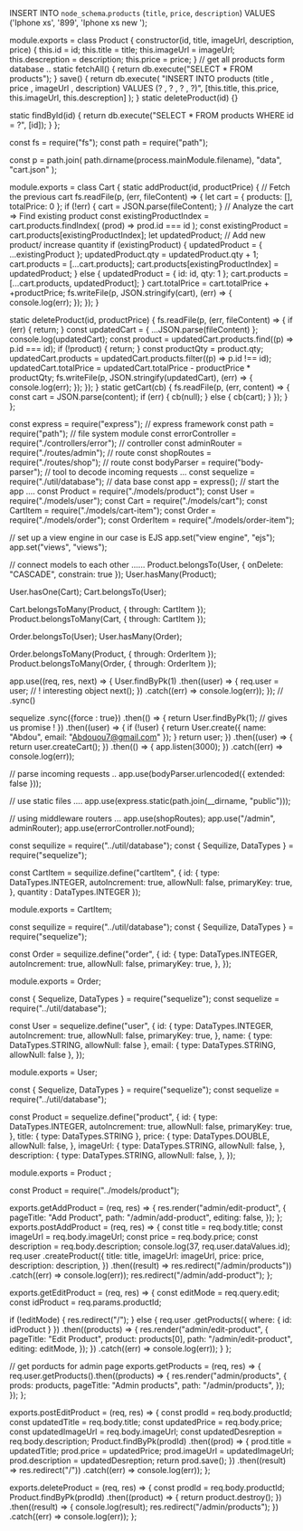 INSERT INTO `node_schema`.`products` (`title`, `price`, `description`) VALUES ('Iphone xs', '899', 'Iphone xs new ');


module.exports = class Product {
  constructor(id, title, imageUrl, description, price) {
    this.id = id;
    this.title = title;
    this.imageUrl = imageUrl;
    this.descreption = description;
    this.price = price;
  }
  // get all products form database ..
  static fetchAll() {
    return db.execute("SELECT * FROM products");
  }
  save() {
    return db.execute(
      "INSERT INTO products (title , price , imageUrl , description) VALUES (? , ? , ? , ?)",
      [this.title, this.price, this.imageUrl, this.descreption]
    );
  }
  static deleteProduct(id) {}

  static findById(id) {
    return db.execute("SELECT * FROM products WHERE id = ?", [id]);
  }
};


const fs = require("fs");
const path = require("path");

const p = path.join(
  path.dirname(process.mainModule.filename),
  "data",
  "cart.json"
);

module.exports = class Cart {
  static addProduct(id, productPrice) {
    // Fetch the previous cart
    fs.readFile(p, (err, fileContent) => {
      let cart = { products: [], totalPrice: 0 };
      if (!err) {
        cart = JSON.parse(fileContent);
      }
      // Analyze the cart => Find existing product
      const existingProductIndex = cart.products.findIndex(
        (prod) => prod.id === id
      );
      const existingProduct = cart.products[existingProductIndex];
      let updatedProduct;
      // Add new product/ increase quantity
      if (existingProduct) {
        updatedProduct = { ...existingProduct };
        updatedProduct.qty = updatedProduct.qty + 1;
        cart.products = [...cart.products];
        cart.products[existingProductIndex] = updatedProduct;
      } else {
        updatedProduct = { id: id, qty: 1 };
        cart.products = [...cart.products, updatedProduct];
      }
      cart.totalPrice = cart.totalPrice + +productPrice;
      fs.writeFile(p, JSON.stringify(cart), (err) => {
        console.log(err);
      });
    });
  }

  static deleteProduct(id, productPrice) {
    fs.readFile(p, (err, fileContent) => {
      if (err) {
        return;
      }
      const updatedCart = { ...JSON.parse(fileContent) };
      console.log(updatedCart);
      const product = updatedCart.products.find((p) => p.id === id);
      if (!product) {
        return;
      }
      const productQty = product.qty;
      updatedCart.products = updatedCart.products.filter((p) => p.id !== id);
      updatedCart.totalPrice =
        updatedCart.totalPrice - productPrice * productQty;
      fs.writeFile(p, JSON.stringify(updatedCart), (err) => {
        console.log(err);
      });
    });
  }
  static getCart(cb) {
    fs.readFile(p, (err, content) => {
      const cart = JSON.parse(content);
      if (err) {
        cb(null);
      } else {
        cb(cart);
      }
    });
  }
};



const express = require("express"); // express framework
const path = require("path"); // file system module
const errorController = require("./controllers/error"); // controller
const adminRouter = require("./routes/admin"); // route
const shopRoutes = require("./routes/shop"); // route
const bodyParser = require("body-parser"); // tool to decode incoming requests ...
const sequelize = require("./util/database"); // data base
const app = express(); // start the app ....
const Product = require("./models/product");
const User = require("./models/user");
const Cart = require("./models/cart");
const CartItem = require("./models/cart-item");
const Order = require("./models/order");
const OrderItem = require("./models/order-item");

// set up a view engine in our case is EJS
app.set("view engine", "ejs");
app.set("views", "views");

// connect models to each other ......
Product.belongsTo(User, { onDelete: "CASCADE", constrain: true });
User.hasMany(Product);

User.hasOne(Cart);
Cart.belongsTo(User);

Cart.belongsToMany(Product, { through: CartItem });
Product.belongsToMany(Cart, { through: CartItem });

Order.belongsTo(User);
User.hasMany(Order);

Order.belongsToMany(Product, { through: OrderItem });
Product.belongsToMany(Order, { through: OrderItem });

app.use((req, res, next) => {
  User.findByPk(1)
    .then((user) => {
      req.user = user; // ! interesting object
      next();
    })
    .catch((err) => console.log(err));
});
// .sync()

sequelize
.sync({force : true})
  .then(() => {
    return User.findByPk(1); // gives us promise !
  })
  .then((user) => {
    if (!user) {
      return User.create({ name: "Abdou", email: "Abdouou7@gmail.com" });
    }
    return user;
  })
  .then((user) => {
    return user.createCart();
  })
  .then(() => {
    app.listen(3000);
  })
  .catch((err) => console.log(err));

// parse incoming requests ..
app.use(bodyParser.urlencoded({ extended: false }));

// use static files ....
app.use(express.static(path.join(__dirname, "public")));

// using middleware routers ...
app.use(shopRoutes);
app.use("/admin", adminRouter);
app.use(errorController.notFound);


const sequilize = require("../util/database");
const { Sequilize, DataTypes } = require("sequelize");

const CartItem = sequilize.define("cartItem", {
  id: {
    type: DataTypes.INTEGER,
    autoIncrement: true,
    allowNull: false,
    primaryKey: true,
  },
  quantity : DataTypes.INTEGER
});

module.exports = CartItem;


const sequilize = require("../util/database");
const { Sequilize, DataTypes } = require("sequelize");

const Order = sequilize.define("order", {
  id: {
    type: DataTypes.INTEGER,
    autoIncrement: true,
    allowNull: false,
    primaryKey: true,
  },
});

module.exports = Order;


const { Sequelize, DataTypes } = require("sequelize");
const sequelize = require("../util/database");

const User = sequelize.define("user", {
  id: {
    type: DataTypes.INTEGER,
    autoIncrement: true,
    allowNull: false,
    primaryKey: true,
  },
  name: { type: DataTypes.STRING, allowNull: false },
  email: { type: DataTypes.STRING, allowNull: false },
});

module.exports = User;



const { Sequelize, DataTypes } = require("sequelize");
const sequelize = require("../util/database");

const Product = sequelize.define("product", {
  id: {
    type: DataTypes.INTEGER,
    autoIncrement: true,
    allowNull: false,
    primaryKey: true,
  },
  title: { type: DataTypes.STRING },
  price: {
    type: DataTypes.DOUBLE,
    allowNull: false,
  },
  imageUrl: {
    type: DataTypes.STRING,
    allowNull: false,
  },
  description: {
    type: DataTypes.STRING,
    allowNull: false,
  },
});


module.exports = Product ;

const Product = require("../models/product");

exports.getAddProduct = (req, res) => {
  res.render("admin/edit-product", {
    pageTitle: "Add Product",
    path: "/admin/add-product",
    editing: false,
  });
};
exports.postAddProduct = (req, res) => {
  const title = req.body.title;
  const imageUrl = req.body.imageUrl;
  const price = req.body.price;
  const description = req.body.description;
  console.log(37, req.user.dataValues.id);
  req.user
    .createProduct({
      title: title,
      imageUrl: imageUrl,
      price: price,
      description: description,
    })
    .then((result) => res.redirect("/admin/products"))
    .catch((err) => console.log(err));
  res.redirect("/admin/add-product");
};

exports.getEditProduct = (req, res) => {
  const editMode = req.query.edit;
  const idProduct = req.params.productId;

  if (!editMode) {
    res.redirect("/");
  } else {
    req.user
      .getProducts({ where: { id: idProduct } })
      .then((products) => {
        res.render("admin/edit-product", {
          pageTitle: "Edit Product",
          product: products[0],
          path: "/admin/edit-product",
          editing: editMode,
        });
      })
      .catch((err) => console.log(err));
  }
};

// get porducts for admin page
exports.getProducts = (req, res) => {
  req.user.getProducts().then((products) => {
    res.render("admin/products", {
      prods: products,
      pageTitle: "Admin products",
      path: "/admin/products",
    });
  });
};

exports.postEditProduct = (req, res) => {
  const prodId = req.body.productId;
  const updatedTitle = req.body.title;
  const updatedPrice = req.body.price;
  const updatedImageUrl = req.body.imageUrl;
  const updatedDesreption = req.body.description;
  Product.findByPk(prodId)
    .then((prod) => {
      prod.title = updatedTitle;
      prod.price = updatedPrice;
      prod.imageUrl = updatedImageUrl;
      prod.description = updatedDesreption;
      return prod.save();
    })
    .then((result) => res.redirect("/"))
    .catch((err) => console.log(err));
};

exports.deleteProduct = (req, res) => {
  const prodId = req.body.productId;
  Product.findByPk(prodId)
    .then((product) => {
      return product.destroy();
    })
    .then((result) => {
      console.log(result);
      res.redirect("/admin/products");
    })
    .catch((err) => console.log(err));
};
